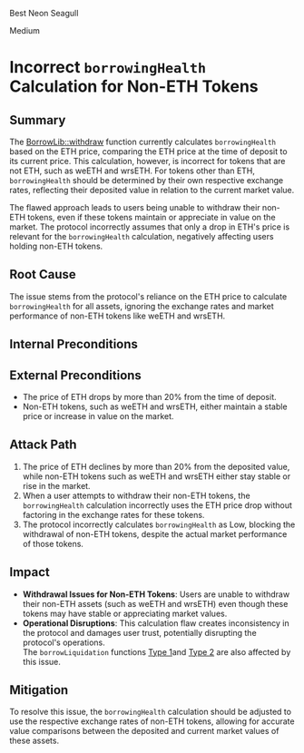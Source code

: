 Best Neon Seagull

Medium

# Incorrect `borrowingHealth` Calculation for Non-ETH Tokens

## Summary  
The [BorrowLib::withdraw](https://github.com/sherlock-audit/2024-11-autonomint/blob/0d324e04d4c0ca306e1ae4d4c65f0cb9d681751b/Blockchain/Blockchian/contracts/lib/BorrowLib.sol#L819-L800) function currently calculates `borrowingHealth` based on the ETH price, comparing the ETH price at the time of deposit to its current price. This calculation, however, is incorrect for tokens that are not ETH, such as weETH and wrsETH. For tokens other than ETH, `borrowingHealth` should be determined by their own respective exchange rates, reflecting their deposited value in relation to the current market value.  

The flawed approach leads to users being unable to withdraw their non-ETH tokens, even if these tokens maintain or appreciate in value on the market. The protocol incorrectly assumes that only a drop in ETH's price is relevant for the `borrowingHealth` calculation, negatively affecting users holding non-ETH tokens.  

## Root Cause  
The issue stems from the protocol's reliance on the ETH price to calculate `borrowingHealth` for all assets, ignoring the exchange rates and market performance of non-ETH tokens like weETH and wrsETH.  

## Internal Preconditions  
## External Preconditions  
- The price of ETH drops by more than 20% from the time of deposit.  
- Non-ETH tokens, such as weETH and wrsETH, either maintain a stable price or increase in value on the market.  

## Attack Path  
1. The price of ETH declines by more than 20% from the deposited value, while non-ETH tokens such as weETH and wrsETH either stay stable or rise in the market.  
2. When a user attempts to withdraw their non-ETH tokens, the `borrowingHealth` calculation incorrectly uses the ETH price drop without factoring in the exchange rates for these tokens.  
3. The protocol incorrectly calculates `borrowingHealth` as Low, blocking the withdrawal of non-ETH tokens, despite the actual market performance of those tokens.  

## Impact  
- **Withdrawal Issues for Non-ETH Tokens**: Users are unable to withdraw their non-ETH assets (such as weETH and wrsETH) even though these tokens may have stable or appreciating market values.  
- **Operational Disruptions**: This calculation flaw creates inconsistency in the protocol and damages user trust, potentially disrupting the protocol's operations.  
The `borrowLiquidation` functions [Type 1](https://github.com/sherlock-audit/2024-11-autonomint/blob/0d324e04d4c0ca306e1ae4d4c65f0cb9d681751b/Blockchain/Blockchian/contracts/Core_logic/borrowLiquidation.sol#L190)and [Type 2](https://github.com/sherlock-audit/2024-11-autonomint/blob/0d324e04d4c0ca306e1ae4d4c65f0cb9d681751b/Blockchain/Blockchian/contracts/Core_logic/borrowLiquidation.sol#L335-L336) are also affected by this issue.

## Mitigation  
To resolve this issue, the `borrowingHealth` calculation should be adjusted to use the respective exchange rates of non-ETH tokens, allowing for accurate value comparisons between the deposited and current market values of these assets.  
